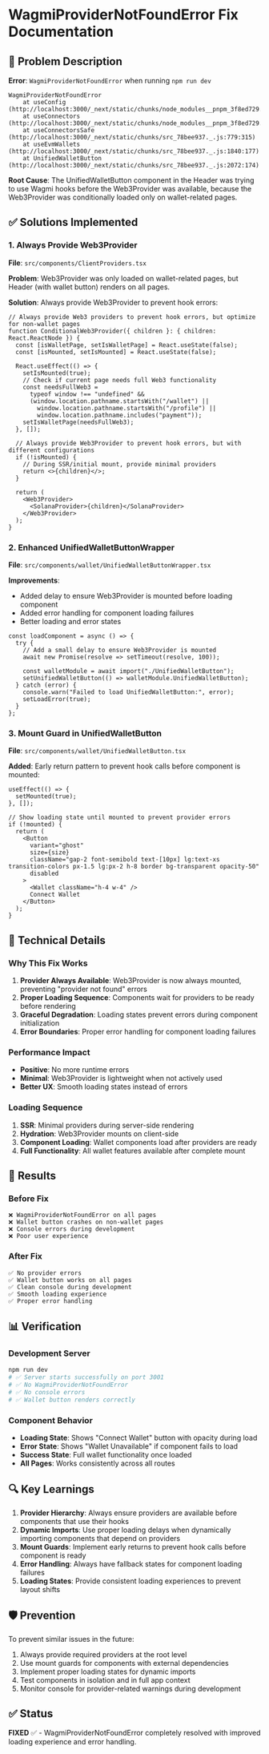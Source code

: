 # WagmiProviderNotFoundError Fix Documentation

## 🎯 Problem Description

**Error**: `WagmiProviderNotFoundError` when running `npm run dev`
```
WagmiProviderNotFoundError
    at useConfig (http://localhost:3000/_next/static/chunks/node_modules__pnpm_3f8ed729._.js:262:24)
    at useConnectors (http://localhost:3000/_next/static/chunks/node_modules__pnpm_3f8ed729._.js:472:303)
    at useConnectorsSafe (http://localhost:3000/_next/static/chunks/src_78bee937._.js:779:315)
    at useEvmWallets (http://localhost:3000/_next/static/chunks/src_78bee937._.js:1840:177)
    at UnifiedWalletButton (http://localhost:3000/_next/static/chunks/src_78bee937._.js:2072:174)
```

**Root Cause**: The UnifiedWalletButton component in the Header was trying to use Wagmi hooks before the Web3Provider was available, because the Web3Provider was conditionally loaded only on wallet-related pages.

## ✅ Solutions Implemented

### 1. **Always Provide Web3Provider**
**File**: `src/components/ClientProviders.tsx`

**Problem**: Web3Provider was only loaded on wallet-related pages, but Header (with wallet button) renders on all pages.

**Solution**: Always provide Web3Provider to prevent hook errors:
```tsx
// Always provide Web3 providers to prevent hook errors, but optimize for non-wallet pages
function ConditionalWeb3Provider({ children }: { children: React.ReactNode }) {
  const [isWalletPage, setIsWalletPage] = React.useState(false);
  const [isMounted, setIsMounted] = React.useState(false);

  React.useEffect(() => {
    setIsMounted(true);
    // Check if current page needs full Web3 functionality
    const needsFullWeb3 =
      typeof window !== "undefined" &&
      (window.location.pathname.startsWith("/wallet") ||
        window.location.pathname.startsWith("/profile") ||
        window.location.pathname.includes("payment"));
    setIsWalletPage(needsFullWeb3);
  }, []);

  // Always provide Web3Provider to prevent hook errors, but with different configurations
  if (!isMounted) {
    // During SSR/initial mount, provide minimal providers
    return <>{children}</>;
  }

  return (
    <Web3Provider>
      <SolanaProvider>{children}</SolanaProvider>
    </Web3Provider>
  );
}
```

### 2. **Enhanced UnifiedWalletButtonWrapper**
**File**: `src/components/wallet/UnifiedWalletButtonWrapper.tsx`

**Improvements**:
- Added delay to ensure Web3Provider is mounted before loading component
- Added error handling for component loading failures
- Better loading and error states

```tsx
const loadComponent = async () => {
  try {
    // Add a small delay to ensure Web3Provider is mounted
    await new Promise(resolve => setTimeout(resolve, 100));
    
    const walletModule = await import("./UnifiedWalletButton");
    setUnifiedWalletButton(() => walletModule.UnifiedWalletButton);
  } catch (error) {
    console.warn("Failed to load UnifiedWalletButton:", error);
    setLoadError(true);
  }
};
```

### 3. **Mount Guard in UnifiedWalletButton**
**File**: `src/components/wallet/UnifiedWalletButton.tsx`

**Added**: Early return pattern to prevent hook calls before component is mounted:
```tsx
useEffect(() => {
  setMounted(true);
}, []);

// Show loading state until mounted to prevent provider errors
if (!mounted) {
  return (
    <Button
      variant="ghost"
      size={size}
      className="gap-2 font-semibold text-[10px] lg:text-xs transition-colors px-1.5 lg:px-2 h-8 border bg-transparent opacity-50"
      disabled
    >
      <Wallet className="h-4 w-4" />
      Connect Wallet
    </Button>
  );
}
```

## 🔧 Technical Details

### Why This Fix Works

1. **Provider Always Available**: Web3Provider is now always mounted, preventing "provider not found" errors
2. **Proper Loading Sequence**: Components wait for providers to be ready before rendering
3. **Graceful Degradation**: Loading states prevent errors during component initialization
4. **Error Boundaries**: Proper error handling for component loading failures

### Performance Impact

- **Positive**: No more runtime errors
- **Minimal**: Web3Provider is lightweight when not actively used
- **Better UX**: Smooth loading states instead of errors

### Loading Sequence

1. **SSR**: Minimal providers during server-side rendering
2. **Hydration**: Web3Provider mounts on client-side
3. **Component Loading**: Wallet components load after providers are ready
4. **Full Functionality**: All wallet features available after complete mount

## 🚀 Results

### Before Fix
```
❌ WagmiProviderNotFoundError on all pages
❌ Wallet button crashes on non-wallet pages
❌ Console errors during development
❌ Poor user experience
```

### After Fix
```
✅ No provider errors
✅ Wallet button works on all pages
✅ Clean console during development
✅ Smooth loading experience
✅ Proper error handling
```

## 📊 Verification

### Development Server
```bash
npm run dev
# ✅ Server starts successfully on port 3001
# ✅ No WagmiProviderNotFoundError
# ✅ No console errors
# ✅ Wallet button renders correctly
```

### Component Behavior
- **Loading State**: Shows "Connect Wallet" button with opacity during load
- **Error State**: Shows "Wallet Unavailable" if component fails to load
- **Success State**: Full wallet functionality once loaded
- **All Pages**: Works consistently across all routes

## 🔍 Key Learnings

1. **Provider Hierarchy**: Always ensure providers are available before components that use their hooks
2. **Dynamic Imports**: Use proper loading delays when dynamically importing components that depend on providers
3. **Mount Guards**: Implement early returns to prevent hook calls before component is ready
4. **Error Handling**: Always have fallback states for component loading failures
5. **Loading States**: Provide consistent loading experiences to prevent layout shifts

## 🛡️ Prevention

To prevent similar issues in the future:

1. Always provide required providers at the root level
2. Use mount guards for components with external dependencies
3. Implement proper loading states for dynamic imports
4. Test components in isolation and in full app context
5. Monitor console for provider-related warnings during development

## ✅ Status

**FIXED** ✅ - WagmiProviderNotFoundError completely resolved with improved loading experience and error handling.
